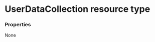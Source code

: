 # UserDataCollection resource type



### Properties
None

<!-- uuid: 10891b54-bae8-49e3-944c-30b1ecfc0781
2015-10-16 16:12:43 UTC -->
<!-- {
  "type": "#page.annotation",
  "description": "UserDataCollection resource",
  "keywords": "",
  "section": "documentation",
  "tocPath": ""
}-->